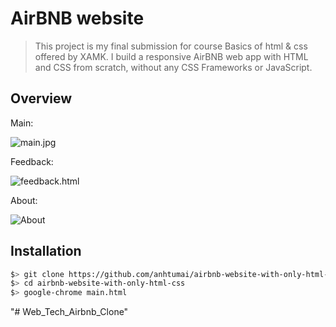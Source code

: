 # AirBNB website

> This project is my final submission for course Basics of html & css offered by XAMK. I build a responsive AirBNB web app with HTML and CSS from scratch, without any CSS Frameworks or JavaScript.

## Overview

Main:

![main.jpg](https://user-images.githubusercontent.com/32799668/82590445-5e77b000-9ba6-11ea-8758-042311b0e40b.png)

Feedback:

![feedback.html](https://user-images.githubusercontent.com/32799668/82590514-80713280-9ba6-11ea-89ae-a23daeafe193.png)

About:

![About](https://user-images.githubusercontent.com/32799668/82590636-b2829480-9ba6-11ea-9271-2c3986d93341.png)

## Installation

```bash
$> git clone https://github.com/anhtumai/airbnb-website-with-only-html-css.git
$> cd airbnb-website-with-only-html-css
$> google-chrome main.html

```
"# Web_Tech_Airbnb_Clone" 
